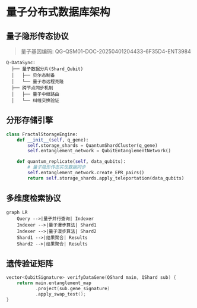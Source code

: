 # 量子分布式数据库架构

## 量子隐形传态协议

> 量子基因编码: QG-QSM01-DOC-20250401204433-6F35D4-ENT3984

```quantum
Q-DataSync:
  ├── 量子数据分片(Shard_Qubit)
  │   ├── 贝尔态制备
  │   └── 量子态远程克隆
  ├── 跨节点同步机制
  │   ├── 量子中继路由
  │   └── 纠缠交换验证
```

## 分形存储引擎
```python
class FractalStorageEngine:
    def __init__(self, q_gene):
        self.storage_shards = QuantumShardCluster(q_gene)
        self.entanglement_network = QubitEntanglementNetwork()

    def quantum_replicate(self, data_qubits):
        # 量子隐形传态实现数据同步
        self.entanglement_network.create_EPR_pairs()
        return self.storage_shards.apply_teleportation(data_qubits)
```

## 多维度检索协议
```mermaid
graph LR
    Query -->|量子并行查询| Indexer
    Indexer -->|量子漫步算法| Shard1
    Indexer -->|量子漫步算法| Shard2
    Shard1 -->|结果聚合| Results
    Shard2 -->|结果聚合| Results
```

## 遗传验证矩阵
```cpp
vector<QubitSignature> verifyDataGene(QShard main, QShard sub) {
    return main.entanglement_map
           .project(sub.gene_signature)
           .apply_swap_test();
}
```